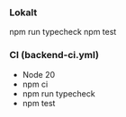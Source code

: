 ### Lokalt
npm run typecheck
npm test

### CI (backend-ci.yml)
- Node 20
- npm ci
- npm run typecheck
- npm test
